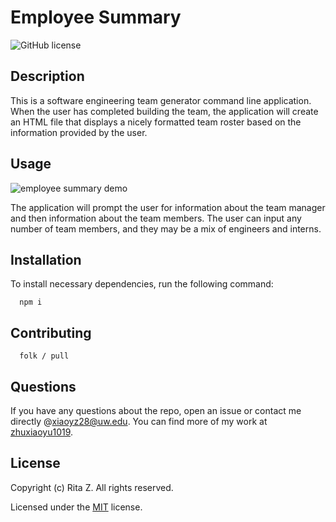 # Employee Summary

![GitHub license](https://img.shields.io/badge/License-MIT-blue.svg)

## Description

This is a software engineering team generator command line application. When the user has completed building the team, the application will create an HTML file that displays a nicely formatted team roster based on the information provided by the user.

## Usage

![employee summary demo](./Assets/demo.gif)

The application will prompt the user for information about the team manager and then information about the team members. The user can input any number of team members, and they may be a mix of engineers and interns.

## Installation

To install necessary dependencies, run the following command:

      npm i

## Contributing

      folk / pull

## Questions

If you have any questions about the repo, open an issue or contact me directly @[xiaoyz28@uw.edu](xiaoyz28@uw.edu). You can find more of my work at [zhuxiaoyu1019](https://github.com/zhuxiaoyu1019).

## License

Copyright (c) Rita Z. All rights reserved.

Licensed under the [MIT](https://choosealicense.com/licenses/mit/) license.
